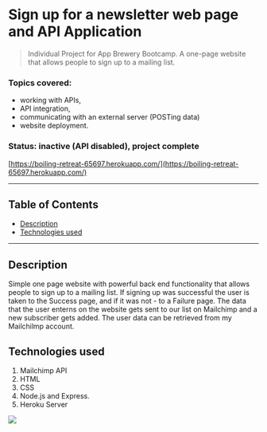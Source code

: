 # Sign up for a newsletter web page and API Application

> Individual Project for App Brewery Bootcamp. A one-page website that allows people to sign up to a mailing list.

### Topics covered: 
- working with APIs, 
- API integration, 
- communicating with an external server (POSTing data)
- website deployment.

### Status: inactive (API disabled), project complete

[https://boiling-retreat-65697.herokuapp.com/](https://boiling-retreat-65697.herokuapp.com/)
___
## Table of Contents
- [Description](#description)
- [Technologies used](#technologies-used)

---
## Description
Simple one page website with powerful back end functionality that allows people to sign up to a mailing list. If signing up was successful the user is taken to the Success page, and if it was not - to a Failure page. The data that the user enterns on the website gets sent to our list on Mailchimp and a new subscriber gets added. The user data can be retrieved from my Mailchilmp account.


## Technologies used
1. Mailchimp API
2. HTML
3. CSS
4. Node.js and Express.
5. Heroku Server

<img src="https://drive.google.com/uc?export=view&id=1fVXLcWQIsEPkldC2CYZm5Jz7hbQCIgX4/view?usp=sharing"/>
